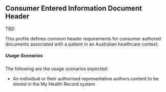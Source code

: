 ## Consumer Entered Information Document Header

TBD


This profile defines common header requirements for consumer authored documents associated with a patient in an Australian healthcare context. 

##### **Usage Scenarios**
The following are the usage scenarios expected:
* An individual or their authorised representative authors content to be stored in the My Health Record system


